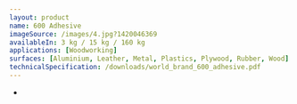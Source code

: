 ```yaml
---
layout: product
name: 600 Adhesive
imageSource: /images/4.jpg?1420046369
availableIn: 3 kg / 15 kg / 160 kg
applications: [Woodworking]
surfaces: [Aluminium, Leather, Metal, Plastics, Plywood, Rubber, Wood]
technicalSpecification: /downloads/world_brand_600_adhesive.pdf
---
```

-
